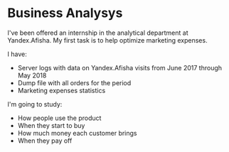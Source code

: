 # Business Analysys
I've been offered an internship in the analytical department at Yandex.Afisha. My first task is to help optimize marketing expenses.

I have:
- Server logs with data on Yandex.Afisha visits from June 2017 through May 2018
- Dump file with all orders for the period
- Marketing expenses statistics

I'm going to study:
- How people use the product
- When they start to buy
- How much money each customer brings
- When they pay off
